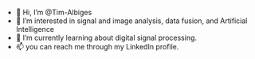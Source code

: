 - 👋 Hi, I’m @Tim-Albiges
- 👀 I’m interested in signal and image analysis, data fusion, and Artificial Intelligence 
- 🌱 I’m currently learning about digital signal processing.
- 📫 you can reach me through my LinkedIn profile.
